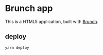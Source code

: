 # Brunch app

This is a HTML5 application, built with [Brunch](http://brunch.io).

## deploy

    yarn deploy
